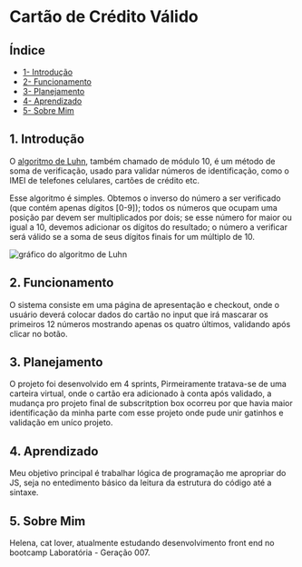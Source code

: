 # Cartão de Crédito Válido

## Índice


   * [1- Introdução](#introdução)
   * [2- Funcionamento](#funcionamento)
   * [3- Planejamento](#planejamento)
   * [4- Aprendizado](#aprendizado)
   * [5- Sobre Mim](#sobre-mim)



## 1. Introdução

O [algoritmo de Luhn](https://en.wikipedia.org/wiki/Luhn_algorithm), também
chamado de módulo 10, é um método de soma de verificação, usado para validar
números de identificação, como o IMEI de telefones celulares, cartões de crédito
etc.

Esse algoritmo é simples. Obtemos o inverso do número a ser verificado (que
contém apenas dígitos [0-9]); todos os números que ocupam uma posição par devem
ser multiplicados por dois; se esse número for maior ou igual a 10, devemos
adicionar os dígitos do resultado; o número a verificar será válido se a soma de
seus dígitos finais for um múltiplo de 10.

![gráfico do algoritmo de
Luhn](https://www.101computing.net/wp/wp-content/uploads/Luhn-Algorithm.png)


## 2. Funcionamento

 O sistema consiste em uma página de apresentação e checkout, onde o usuário deverá colocar dados do cartão no input que irá mascarar os primeiros 12 números mostrando apenas os quatro últimos, validando após clicar no botão.

## 3. Planejamento

O projeto foi desenvolvido em 4 sprints, Pirmeiramente tratava-se de uma carteira virtual, onde o cartão era adicionado à conta após validado, a mudança pro projeto final de subscritption box ocorreu por que havia maior identificação da minha parte com esse projeto onde pude unir gatinhos e validação em uníco projeto.

## 4. Aprendizado

Meu objetivo principal é trabalhar lógica de programação me apropriar do JS, seja no entedimento básico da leitura da estrutura do código até a sintaxe.

 
## 5. Sobre Mim

Helena, cat lover, atualmente estudando desenvolvimento front end no bootcamp Laboratória - Geração 007.

